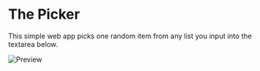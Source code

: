 # The Picker
This simple web app picks one random item from any list you input into the textarea below.

![Preview](https://www.ghadanfar.com/thepicker/food.jpg "Preview")
